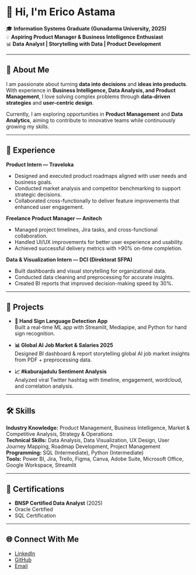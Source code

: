 # 👋 Hi, I'm Erico Astama  

🎓 **Information Systems Graduate (Gunadarma University, 2025)**  
💡 **Aspiring Product Manager & Business Intelligence Enthusiast**  
📊 **Data Analyst | Storytelling with Data | Product Development**  

---

## 🚀 About Me
I am passionate about turning **data into decisions** and **ideas into products**.  
With experience in **Business Intelligence, Data Analysis, and Product Management**, I love solving complex problems through **data-driven strategies** and **user-centric design**.  

Currently, I am exploring opportunities in **Product Management** and **Data Analytics**, aiming to contribute to innovative teams while continuously growing my skills.  

---

## 💼 Experience

**Product Intern — Traveloka**  
- Designed and executed product roadmaps aligned with user needs and business goals.  
- Conducted market analysis and competitor benchmarking to support strategic decisions.  
- Collaborated cross-functionally to deliver feature improvements that enhanced user engagement.  

**Freelance Product Manager — Anitech**  
- Managed project timelines, Jira tasks, and cross-functional collaboration.  
- Handled UI/UX improvements for better user experience and usability.  
- Achieved successful delivery metrics with >90% on-time completion.  

**Data & Visualization Intern — DCI (Direktorat SFPA)**  
- Built dashboards and visual storytelling for organizational data.  
- Conducted data cleaning and preprocessing for accurate insights.  
- Created BI reports that improved decision-making speed by 30%.  

---

## 📂 Projects

- **🤟 Hand Sign Language Detection App**  
  Built a real-time ML app with Streamlit, Mediapipe, and Python for hand sign recognition.  

- **📊 Global AI Job Market & Salaries 2025**  
  Designed BI dashboard & report storytelling global AI job market insights from PDF + preprocessing data.    

- **📈 #kaburajadulu Sentiment Analysis**  
  Analyzed viral Twitter hashtag with timeline, engagement, wordcloud, and correlation analysis.  

---

## 🛠️ Skills

**Industry Knowledge:** Product Management, Business Intelligence, Market & Competitive Analysis, Strategy & Operations  
**Technical Skills:** Data Analysis, Data Visualization, UX Design, User Journey Mapping, Roadmap Development, Project Management  
**Programming:** SQL (Intermediate), Python (Intermediate)  
**Tools:** Power BI, Jira, Trello, Figma, Canva, Adobe Suite, Microsoft Office, Google Workspace, Streamlit  

---

## 📜 Certifications
- **BNSP Certified Data Analyst** (2025)  
- Oracle Certified  
- SQL Certification  

---

## 🌐 Connect With Me
- [LinkedIn](https://linkedin.com/in/yourusername)  
- [GitHub](https://github.com/EricoAstama)  
- [Email](mailto:ricoastama3@gmail.com)  
